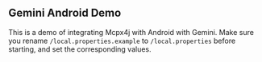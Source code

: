 ## Gemini Android Demo

This is a demo of integrating Mcpx4j with Android with Gemini.
Make sure you rename `/local.properties.example` to `/local.properties`
before starting, and set the corresponding values.
